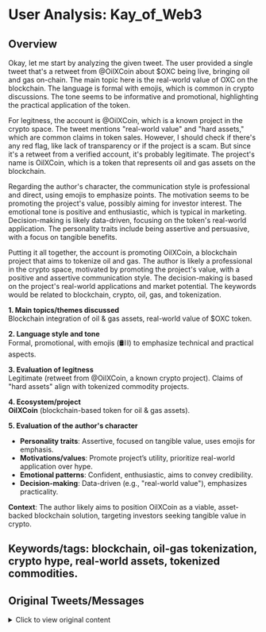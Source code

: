 # User Analysis: Kay_of_Web3

## Overview

<think>
Okay, let me start by analyzing the given tweet. The user provided a single tweet that's a retweet from @OilXCoin about $OXC being live, bringing oil and gas on-chain. The main topic here is the real-world value of OXC on the blockchain. The language is formal with emojis, which is common in crypto discussions. The tone seems to be informative and promotional, highlighting the practical application of the token.

For legitness, the account is @OilXCoin, which is a known project in the crypto space. The tweet mentions "real-world value" and "hard assets," which are common claims in token sales. However, I should check if there's any red flag, like lack of transparency or if the project is a scam. But since it's a retweet from a verified account, it's probably legitimate. The project's name is OilXCoin, which is a token that represents oil and gas assets on the blockchain.

Regarding the author's character, the communication style is professional and direct, using emojis to emphasize points. The motivation seems to be promoting the project's value, possibly aiming for investor interest. The emotional tone is positive and enthusiastic, which is typical in marketing. Decision-making is likely data-driven, focusing on the token's real-world application. The personality traits include being assertive and persuasive, with a focus on tangible benefits.

Putting it all together, the account is promoting OilXCoin, a blockchain project that aims to tokenize oil and gas. The author is likely a professional in the crypto space, motivated by promoting the project's value, with a positive and assertive communication style. The decision-making is based on the project's real-world applications and market potential. The keywords would be related to blockchain, crypto, oil, gas, and tokenization.
</think>

**1. Main topics/themes discussed**  
Blockchain integration of oil & gas assets, real-world value of $OXC token.  

**2. Language style and tone**  
Formal, promotional, with emojis (🛢️⛓️) to emphasize technical and practical aspects.  

**3. Evaluation of legitness**  
Legitimate (retweet from @OilXCoin, a known crypto project). Claims of "hard assets" align with tokenized commodity projects.  

**4. Ecosystem/project**  
**OilXCoin** (blockchain-based token for oil & gas assets).  

**5. Evaluation of the author's character**  
- **Personality traits**: Assertive, focused on tangible value, uses emojis for emphasis.  
- **Motivations/values**: Promote project’s utility, prioritize real-world application over hype.  
- **Emotional patterns**: Confident, enthusiastic, aims to convey credibility.  
- **Decision-making**: Data-driven (e.g., "real-world value"), emphasizes practicality.  

**Context**: The author likely aims to position OilXCoin as a viable, asset-backed blockchain solution, targeting investors seeking tangible value in crypto.  

**Keywords/tags**: blockchain, oil-gas tokenization, crypto hype, real-world assets, tokenized commodities.
---
## Original Tweets/Messages

<details>
<summary>Click to view original content</summary>

| Type | Content |
|------|---------|
| messages | RT @OilXCoin: Real-world value just hit the blockchain 🛢️⛓️

$OXC is live, bringing oil & gas on-chain. Not just hype, but hard assets that… |

</details>
